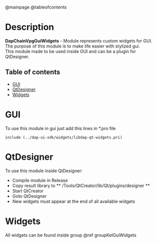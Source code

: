 @mainpage
@tableofcontents

# Description

**DapChainVpgGuiWidgets** - Module represents custom widgets for GUI.<br>
The purpose of this module is to make life easier with stylized gui.<br>
This module made to be used inside GUI and can be a plugin for QtDesigner.<br>

## Table of contents

- [GUI](#markdown-header-gui)
- [QtDesigner](#markdown-header-qt-designer)
- [Widgets](#markdown-header-widgets)

<a id="markdown-header-gui"></a>
# GUI

To use this module in gui just add this lines in *.pro file<br>
```
include (../dap-ui-sdk/widgets/libdap-qt-widgets.pri)
```

<a id="markdown-header-qt-designer"></a>
# QtDesigner

To use this module inside QtDesigner:<br>
- Compile module in Release
- Copy result library to ** /Tools/QtCreator/lib/Qt/plugins/designer **
- Start QtCreator
- Goto QtDesigner
- New widgets must appear at the end of all available widgets

<a id="markdown-header-widgets"></a>
# Widgets

All widgets can be found inside group @ref groupKelGuiWidgets
